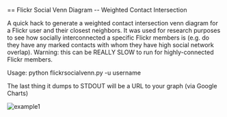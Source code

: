 == Flickr Social Venn Diagram -- Weighted Contact Intersection

A quick hack to generate a weighted contact intersection venn diagram for a Flickr user and their closest neighbors.  It was used for research purposes to see how socially interconnected a specific Flickr members is (e.g. do they have any marked contacts with whom they have high social network overlap).  Warning: this can be REALLY SLOW to run for highly-connected Flickr members.

Usage:
python flickrsocialvenn.py -u username

The last thing it dumps to STDOUT will be a URL to your graph (via Google Charts)

![example1](http://chart.apis.google.com/chart?chs=450x200&cht=v&chdl=flickrjo|cburg|ginormous&chd=t:163,124,45,36,26,29,24&chtt=Weighted+contact+intersection+for+flickrjo)
